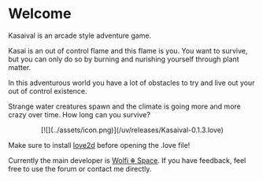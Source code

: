 # Welcome

Kasaival is an arcade style adventure game.

Kasai is an out of control flame and this flame is you.
You want to survive, but you can only do so by burning and nurishing yourself through plant matter.

In this adventurous world you have a lot of obstacles to try and live out your out of control existence.

Strange water creatures spawn and the climate is going more and more crazy over time.
How long can you survive?

<center>
[![](../assets/icon.png)](/uv/releases/Kasaival-0.1.3.love)
</center>

Make sure to install [love2d](https://love2d.org/) before opening the .love file!

Currently the main developer is [Wolfi ☬ Space](https://wolfi.space). If you have feedback, feel free to use the forum or contact me directly.
